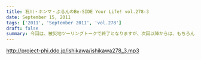```yaml
---
title: 石川・ホンマ・ぶるんのBe-SIDE Your Life! vol.278-3
date: September 15, 2011
tags: ['2011', 'September 2011', 'vol.278']
draft: false
summary: 今回は、被災地ツーリングトークで終了となりますが、次回以降からは、もちろんいつもの「しょーもない」トークと素敵なネタで飾る配信となります。オタノシミニ・・・ STAND UP JAPAN！NAMAE
---
```


http://project-phi.ddo.jp/ishikawa/ishikawa278_3.mp3